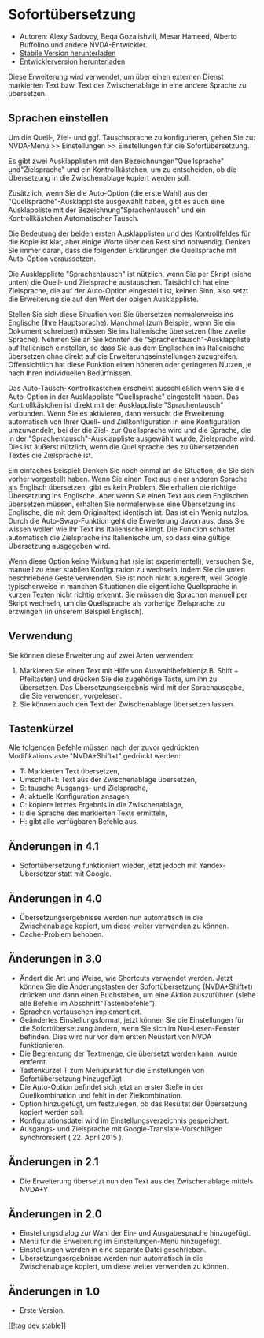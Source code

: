 # Sofortübersetzung #

* Autoren: Alexy Sadovoy, Beqa Gozalishvili, Mesar Hameed, Alberto Buffolino
  und andere NVDA-Entwickler.
* [Stabile Version herunterladen][1]
* [Entwicklerversion herunterladen][2]

Diese Erweiterung wird verwendet, um über einen externen Dienst markierten
Text bzw. Text der Zwischenablage in eine andere Sprache zu übersetzen.

## Sprachen einstellen ##
Um die Quell-, Ziel- und ggf. Tauschsprache zu konfigurieren, gehen Sie zu: NVDA-Menü >> Einstellungen >> Einstellungen für die Sofortübersetzung.

Es gibt zwei Ausklapplisten mit den Bezeichnungen"Quellsprache"
und"Zielsprache" und ein Kontrollkästchen, um zu entscheiden, ob die
Übersetzung in die Zwischenablage kopiert werden soll.

Zusätzlich, wenn Sie die Auto-Option (die erste Wahl) aus der
"Quellsprache"-Ausklappliste ausgewählt haben, gibt es auch eine
Ausklappliste mit der Bezeichnung"Sprachentausch" und ein Kontrollkästchen
Automatischer Tausch.

Die Bedeutung der beiden ersten Ausklapplisten und des Kontrollfeldes für
die Kopie ist klar, aber einige Worte über den Rest sind notwendig. Denken
Sie immer daran, dass die folgenden Erklärungen die Quellsprache mit
Auto-Option voraussetzen.

Die Ausklappliste "Sprachentausch" ist nützlich, wenn Sie per Skript (siehe
unten) die Quell- und Zielsprache austauschen. Tatsächlich hat eine
Zielsprache, die auf der Auto-Option eingestellt ist, keinen Sinn, also
setzt die Erweiterung sie auf den Wert der obigen Ausklappliste.

Stellen Sie sich diese Situation vor: Sie übersetzen normalerweise ins
Englische (Ihre Hauptsprache). Manchmal (zum Beispiel, wenn Sie ein Dokument
schreiben) müssen Sie ins Italienische übersetzen (Ihre zweite
Sprache). Nehmen Sie an Sie könnten die "Sprachentausch"-Ausklappliste auf
Italienisch einstellen, so dass Sie aus dem Englischen ins Italienische
übersetzen ohne direkt auf die Erweiterungseinstellungen
zuzugreifen. Offensichtlich hat diese Funktion einen höheren oder geringeren
Nutzen, je nach Ihren individuellen Bedürfnissen.

Das Auto-Tausch-Kontrollkästchen erscheint ausschließlich wenn Sie die
Auto-Option in der Ausklappliste "Quellsprache" eingestellt haben. Das
Kontrollkästchen ist direkt mit der Ausklappliste "Sprachentausch"
verbunden. Wenn Sie es aktivieren, dann versucht die Erweiterung automatisch
von Ihrer Quell- und Zielkonfiguration in eine Konfiguration umzuwandeln,
bei der die Ziel- zur Quellsprache wird und die Sprache, die in der
"Sprachentausch"-Ausklappliste ausgewählt wurde, Zielsprache wird. Dies ist
äußerst nützlich, wenn die Quellsprache des zu übersetzenden Textes die
Zielsprache ist.

Ein einfaches Beispiel: Denken Sie noch einmal an die Situation, die Sie
sich vorher vorgestellt haben. Wenn Sie einen Text aus einer anderen Sprache
als Englisch übersetzen, gibt es kein Problem. Sie erhalten die richtige
Übersetzung ins Englische. Aber wenn Sie einen Text aus dem Englischen
übersetzen müssen, erhalten Sie normalerweise eine Übersetzung ins
Englische, die mit dem Originaltext identisch ist. Das ist ein Wenig
nutzlos. Durch die Auto-Swap-Funktion geht die Erweiterung davon aus, dass
Sie wissen wollen wie Ihr Text ins Italienische klingt. Die Funktion
schaltet automatisch die Zielsprache ins Italienische um, so dass eine
gültige Übersetzung ausgegeben wird.

Wenn diese Option keine Wirkung hat (sie ist experimentell), versuchen Sie,
manuell zu einer stabilen Konfiguration zu wechseln, indem Sie die unten
beschriebene Geste verwenden. Sie ist noch nicht ausgereift, weil Google
typischerweise in manchen Situationen die eigentliche Quellsprache in kurzen
Texten nicht richtig erkennt. Sie müssen die Sprachen manuell per Skript
wechseln, um die Quellsprache als vorherige Zielsprache zu erzwingen (in
unserem Beispiel Englisch).

## Verwendung ##
Sie können diese Erweiterung auf zwei Arten verwenden:

1. Markieren Sie einen Text mit Hilfe von Auswahlbefehlen(z.B. Shift +
   Pfeiltasten) und drücken Sie die zugehörige Taste, um ihn zu
   übersetzen. Das Übersetzungsergebnis wird mit der Sprachausgabe, die Sie
   verwenden, vorgelesen.
2. Sie können auch den Text der Zwischenablage übersetzen lassen.

## Tastenkürzel ##
Alle folgenden Befehle müssen nach der zuvor gedrückten Modifikationstaste
"NVDA+Shift+t" gedrückt werden:

* T: Markierten Text übersetzen,
* Umschalt+t: Text aus der Zwischenablage übersetzen,
* S: tausche Ausgangs- und Zielsprache,
* A: aktuelle Konfiguration ansagen,
* C: kopiere letztes Ergebnis in die Zwischenablage,
* I: die Sprache des markierten Texts ermitteln,
* H: gibt alle verfügbaren Befehle aus.

## Änderungen in 4.1 ##
* Sofortübersetzung funktioniert wieder, jetzt jedoch mit Yandex-Übersetzer
  statt mit Google.

## Änderungen in 4.0 ##
* Übersetzungsergebnisse  werden nun automatisch in die Zwischenablage
  kopiert, um diese weiter verwenden zu können.
* Cache-Problem behoben.

## Änderungen in 3.0 ##
* Ändert die Art und Weise, wie Shortcuts verwendet werden. Jetzt können Sie
  die Änderungstasten der Sofortübersetzung (NVDA+Shift+t) drücken und dann
  einen Buchstaben, um eine Aktion auszuführen (siehe alle Befehle im
  Abschnitt"Tastenbefehle").
* Sprachen vertauschen implementiert.
* Geändertes Einstellungsformat, jetzt können Sie die Einstellungen für die
  Sofortübersetzung ändern, wenn Sie sich im Nur-Lesen-Fenster
  befinden. Dies wird nur vor dem ersten Neustart von NVDA funktionieren.
* Die Begrenzung der Textmenge, die übersetzt werden kann, wurde entfernt.
* Tastenkürzel T zum Menüpunkt für die Einstellungen von Sofortübersetzung
  hinzugefügt
* Die Auto-Option befindet sich jetzt an erster Stelle in der
  Quellkombination und fehlt in der Zielkombination.
* Option hinzugefügt, um festzulegen, ob das Resultat der Übersetzung
  kopiert werden soll.
* Konfigurationsdatei wird im Einstellungsverzeichnis gespeichert.
* Ausgangs- und Zielsprache mit Google-Translate-Vorschlägen synchronisiert
  ( 22. April 2015 ).


## Änderungen in 2.1 ##
* Die Erweiterung übersetzt nun den Text aus der Zwischenablage mittels
  NVDA+Y

## Änderungen in 2.0 ##
* Einstellungsdialog zur Wahl der Ein- und Ausgabesprache hinzugefügt.
* Menü für die Erweiterung im Einstellungen-Menü hinzugefügt.
* Einstellungen werden in eine separate Datei geschrieben.
* Übersetzungsergebnisse  werden nun automatisch in die Zwischenablage
  kopiert, um diese weiter verwenden zu können.

## Änderungen in 1.0 ##
* Erste Version.


[[!tag dev stable]]

[1]: https://addons.nvda-project.org/files/get.php?file=it

[2]: https://addons.nvda-project.org/files/get.php?file=it-dev
